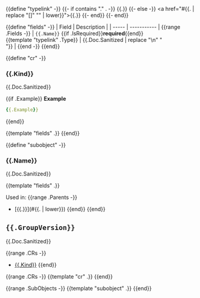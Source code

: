 {{define "typelink" -}}
  {{- if contains "." . -}}
    {{.}}
  {{- else -}}
    <a href="#{{. | replace "[]" "" | lower}}">{{.}}</a>
  {{- end}}
{{- end}}

{{define "fields" -}}
| Field | Description |
| ----- | ----------- |
{{range .Fields -}}
| `{{.Name}}` {{if .IsRequired}}<b>required</b>{{end}}<br>{{template "typelink" .Type}} | {{.Doc.Sanitized | replace "\n" "<br>"}} |
{{end -}}
{{end}}

{{define "cr" -}}
### {{.Kind}}

{{.Doc.Sanitized}}

{{if .Example}}
**Example**

```yaml
{{.Example}}
```
{{end}}

{{template "fields" .}}
{{end}}

{{define "subobject" -}}
### {{.Name}}

{{.Doc.Sanitized}}

{{template "fields" .}}

Used in:
{{range .Parents -}}
* [{{.}}](#{{. | lower}})
{{end}}
{{end}}


## `{{.GroupVersion}}`

{{.Doc.Sanitized}}

{{range .CRs -}}
* [{{.Kind}}](#{{.Kind|lower}})
{{end}}

{{range .CRs -}}
{{template "cr" .}}
{{end}}

{{range .SubObjects -}}
{{template "subobject" .}}
{{end}}
